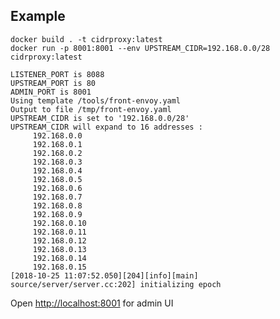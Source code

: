 
## Example

    docker build . -t cidrproxy:latest
    docker run -p 8001:8001 --env UPSTREAM_CIDR=192.168.0.0/28 cidrproxy:latest

    LISTENER_PORT is 8088
    UPSTREAM_PORT is 80
    ADMIN_PORT is 8001
    Using template /tools/front-envoy.yaml
    Output to file /tmp/front-envoy.yaml
    UPSTREAM_CIDR is set to '192.168.0.0/28'
    UPSTREAM_CIDR will expand to 16 addresses :
         192.168.0.0
         192.168.0.1
         192.168.0.2
         192.168.0.3
         192.168.0.4
         192.168.0.5
         192.168.0.6
         192.168.0.7
         192.168.0.8
         192.168.0.9
         192.168.0.10
         192.168.0.11
         192.168.0.12
         192.168.0.13
         192.168.0.14
         192.168.0.15
    [2018-10-25 11:07:52.050][204][info][main] source/server/server.cc:202] initializing epoch 

Open [http://localhost:8001](http://localhost:8001) for admin UI

